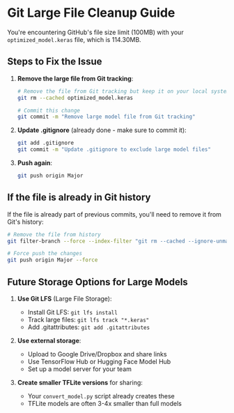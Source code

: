 # Git Large File Cleanup Guide

You're encountering GitHub's file size limit (100MB) with your `optimized_model.keras` file, which is 114.30MB.

## Steps to Fix the Issue

1. **Remove the large file from Git tracking**:

   ```bash
   # Remove the file from Git tracking but keep it on your local system
   git rm --cached optimized_model.keras
   
   # Commit this change
   git commit -m "Remove large model file from Git tracking"
   ```

2. **Update .gitignore** (already done - make sure to commit it):

   ```bash
   git add .gitignore
   git commit -m "Update .gitignore to exclude large model files"
   ```

3. **Push again**:

   ```bash
   git push origin Major
   ```

## If the file is already in Git history

If the file is already part of previous commits, you'll need to remove it from Git's history:

```bash
# Remove the file from history
git filter-branch --force --index-filter "git rm --cached --ignore-unmatch optimized_model.keras" --prune-empty --tag-name-filter cat -- --all

# Force push the changes
git push origin Major --force
```

## Future Storage Options for Large Models

1. **Use Git LFS** (Large File Storage):
   - Install Git LFS: `git lfs install`
   - Track large files: `git lfs track "*.keras"`
   - Add .gitattributes: `git add .gitattributes`

2. **Use external storage**:
   - Upload to Google Drive/Dropbox and share links
   - Use TensorFlow Hub or Hugging Face Model Hub
   - Set up a model server for your team

3. **Create smaller TFLite versions** for sharing:
   - Your `convert_model.py` script already creates these
   - TFLite models are often 3-4x smaller than full models
